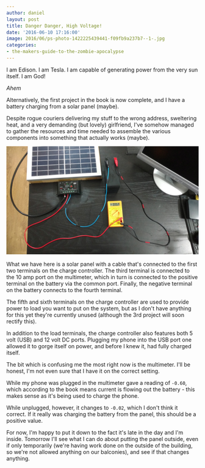 ```yaml
---
author: daniel
layout: post
title: Danger Danger, High Voltage!
date: '2016-06-10 17:16:00'
image: 2016/06/ps-photo-1422225439441-f09fb9a237b7--1-.jpg
categories:
- the-makers-guide-to-the-zombie-apocalypse
---
```


I am Edison. I am Tesla. I am capable of generating power from the very sun itself. I am God!

_*Ahem*_

Alternatively, the first project in the book is now complete, and I have a battery charging from a solar panel (maybe).

Despite rogue couriers delivering my stuff to the wrong address, sweltering heat, and a very demanding (but lovely) girlfriend, I've somehow managed to gather the resources and time needed to assemble the various components into something that actually works (maybe).

![](/assets/img/2016/06/ps-IMG_20160610_191513957--1-.jpg)

What we have here is a solar panel with a cable that's connected to the first two terminals on the charge controller. The third terminal is connected to the 10 amp port on the multimeter, which in turn is connected to the positive terminal on the battery via the common port. Finally, the negative terminal on the battery connects to the fourth terminal.

The fifth and sixth terminals on the charge controller are used to provide power to load you want to put on the system, but as I don't have anything for this yet they're currently unused (although the 3rd project will soon rectify this).

In addition to the load terminals, the charge controller also features both 5 volt (USB) and 12 volt DC ports. Plugging my phone into the USB port one allowed it to gorge itself on power, and before I knew it, had fully charged itself.

The bit which is confusing me the most right now is the multimeter. I'll be honest, I'm not even sure that I have it on the correct setting.

While my phone was plugged in the multimeter gave a reading of `-0.60`, which according to the book means current is flowing out the battery - this makes sense as it's being used to charge the phone.

While unplugged, however, it changes to `-0.02`, which I don't think it correct. If it really was charging the battery from the panel, this should be a positive value.

For now, I'm happy to put it down to the fact it's late in the day and I'm inside. Tomorrow I'll see what I can do about putting the panel outside, even if only temporarily (we're having work done on the outside of the building, so we're not allowed anything on our balconies), and see if that changes anything.
